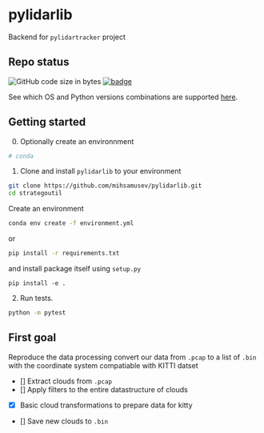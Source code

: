 # pylidarlib
Backend for `pylidartracker` project

## Repo status
![GitHub code size in bytes](https://img.shields.io/github/languages/code-size/mihsamusev/pylidarlib)
[![badge](https://github.com/mihsamusev/pylidarlib/workflows/build/badge.svg)](https://github.com/mihsamusev/pylidarlib/actions)

See which OS and Python versions combinations are supported [here](https://github.com/mihsamusev/pylidarlib/actions).

## Getting started
0) Optionally create an environnment
```sh
# conda

```


1) Clone and install `pylidarlib` to your environment

```sh
git clone https://github.com/mihsamusev/pylidarlib.git
cd strategoutil
```

Create an environment
```sh
conda env create -f environment.yml
```
 or 
```sh
pip install -r requirements.txt
```
 and install package itself using `setup.py`
```
pip install -e .
```

2) Run tests.
```sh
python -m pytest
```

## First goal
Reproduce the data processing convert our data from `.pcap` to a list 
of `.bin` with the coordinate system compatiable with KITTI datset

- [] Extract clouds from `.pcap`
- [] Apply filters to the entire datastructure of clouds
- [x] Basic cloud transformations to prepare data for kitty
- [] Save new clouds to `.bin`

